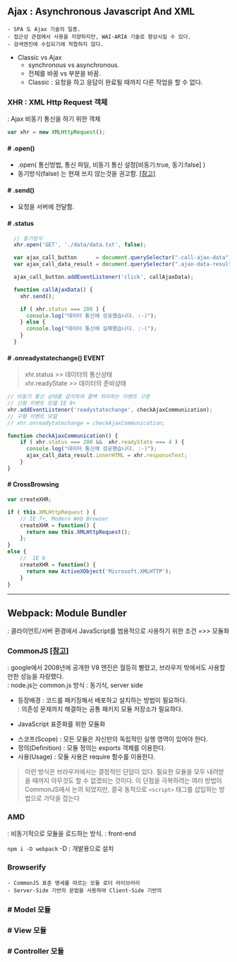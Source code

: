 ## Ajax : Asynchronous Javascript And XML
    - SPA 도 Ajax 기술의 일종.
    - 접근성 관점에서 사용을 지양하지만, WAI-ARIA 기술로 향상시킬 수 있다.
    - 검색엔진에 수집되기에 적합하지 않다.

* Classic vs Ajax
    - synchronous vs asynchronous.
    - 전체를 바꿈 vs 부분을 바꿈.
    - Classic : 요청을 하고 응답이 완료될 때까지 다른 작업을 할 수 없다.

### XHR : XML Http Request 객체
: Ajax 비동기 통신을 하기 위한 객체
```js
var xhr = new XMLHttpRequest();
```

#### # .open()
- .open( 통신방법, 통신 파일, 비동기 통신 설정[비동기:true, 동기:false] ) <br>
- 동기방식(false) 는 현재 쓰지 않는것을 권고함. [[참고]](https://xhr.spec.whatwg.org/#the-open()-method)

#### # .send()
- 요청을 서버에 전달함.

#### # .status
```js
  // 동기방식
  xhr.open('GET', './data/data.txt', false);

  var ajax_call_button      = document.querySelector(".call-ajax-data");
  var ajax_call_data_result = document.querySelector(".ajax-data-result");

  ajax_call_button.addEventListener('click', callAjaxData);

  function callAjaxData() {
    xhr.send();

    if ( xhr.status === 200 ) {
      console.log("데이터 통신에 성공했습니다. :-)");
    } else {
      console.log("데이터 통신에 실패했습니다. :-(");
    }
  }
```

#### # .onreadystatechange() EVENT
> xhr.status >> 데이터의 통신상태 <br>
> xhr.readyState >> 데이터의 준비상태 <br>

```js
// 비동기 통신 상태를 감지하여 콜백 처리하는 이벤트 구문
// 신형 이벤트 모델 IE 9+
xhr.addEventListener('readystatechange', checkAjaxCommunication);
// 구형 이벤트 모델
// xhr.onreadytatechange = checkAjaxCommunication;

function checkAjaxCommunication() {
    if ( xhr.status === 200 &&  xhr.readyState === 4 ) {
      console.log("데이터 통신에 성공했습니다. :-)");
      ajax_call_data_result.innerHTML = xhr.responseText;
    }
}
```

#### # CrossBrowsing
```js
var createXHR;

if ( this.XMLHttpRequest ) {
    // IE 7+, Modern Web Browser
    createXHR = function() {
      return new this.XMLHttpRequest();  
    };
}
else {
    //  IE 6
    createXHR = function() {
      return new ActiveXObject('Microsoft.XMLHTTP');  
    }
}
```

---

## Webpack: Module Bundler
: 클라이언트/서버 환경에서 JavaScript를 범용적으로 사용하기 위한 조건 
=>> 모듈화

### CommonJS [[참고]](http://d2.naver.com/helloworld/12864)
: google에서 2008년에 공개한 V8 엔진은 월등히 빨랐고, 브라우저 밖에서도 사용할 만한 성능을 자랑했다. <br>
: node.js는 common.js 방식
: 동기식, server side

* 등장배경
: 코드를 패키징해서 배포하고 설치하는 방법이 필요하다. <br>
: 의존성 문제까지 해결하는 공통 패키지 모듈 저장소가 필요하다. <br>

* JavaScript 표준화를 위한 모듈화
 - 스코프(Scope) : 모든 모듈은 자신만의 독립적인 실행 영역이 있어야 한다.
 - 정의(Definition) : 모듈 정의는 exports 객체를 이용한다.
 - 사용(Usage) : 모듈 사용은 require 함수를 이용한다.

> 이런 방식은 브라우저에서는 결정적인 단덤이 있다. 필요한 모듈을 모두 내려받을 때까지 아무것도 할 수 없겠되는 것이다.
> 이 단점을 극복하려는 여러 방법이 CommonJS에서 논의 되었지만, 결국 동적으로 `<script>` 태그를 삽입하는 방법으로 가닥을 잡는다

### AMD
: 비동기적으로 모듈을 로드하는 방식.
: front-end

`npm i -D webpack`
-D : 개발용으로 설치

### Browserify
    - CommonJS 표준 명세를 따르는 모듈 로더 라이브러리
    - Server-Side 기반의 문법을 사용하여 Client-Side 기반의 

### # Model 모듈

### # View 모듈

### # Controller 모듈

